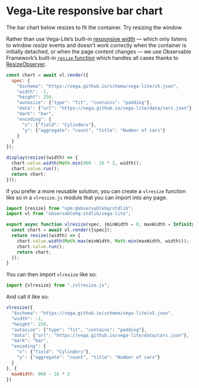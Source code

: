 # Vega-Lite responsive bar chart

The bar chart below resizes to fit the container. Try resizing the window.

Rather than use Vega-Lite’s built-in [responsive width](https://vega.github.io/vega-lite/docs/size.html#specifying-responsive-width-and-height) — which only listens to window _resize_ events and doesn’t work correctly when the container is initially detached, or when the page content changes — we use Observable Framework’s built-in [`resize` function](https://observablehq.com/framework/javascript#responsive-display) which handles all cases thanks to [ResizeObserver](https://developer.mozilla.org/en-US/docs/Web/API/ResizeObserver).

```js echo
const chart = await vl.render({
  spec: {
    "$schema": "https://vega.github.io/schema/vega-lite/v5.json",
    "width": -1,
    "height": 250,
    "autosize": {"type": "fit", "contains": "padding"},
    "data": {"url": "https://vega.github.io/vega-lite/data/cars.json"},
    "mark": "bar",
    "encoding": {
      "x": {"field": "Cylinders"},
      "y": {"aggregate": "count", "title": "Number of cars"}
    }
  }
});

display(resize((width) => {
  chart.value.width(Math.min(960 - 16 * 2, width));
  chart.value.run();
  return chart;
}));
```

If you prefer a more reusable solution, you can create a `vlresize` function like so in a `vlresize.js` module that you can import into any page.

```js run=false
import {resize} from "npm:@observablehq/stdlib";
import vl from "observablehq:stdlib/vega-lite";

export async function vlresize(spec, {minWidth = 0, maxWidth = Infinity} = {}) {
  const chart = await vl.render({spec});
  return resize((width) => {
    chart.value.width(Math.max(minWidth, Math.min(maxWidth, width)));
    chart.value.run();
    return chart;
  });
}
```

You can then import `vlresize` like so:

```js echo
import {vlresize} from "./vlresize.js";
```

And call it like so:

```js echo
vlresize({
  "$schema": "https://vega.github.io/schema/vega-lite/v5.json",
  "width": -1,
  "height": 250,
  "autosize": {"type": "fit", "contains": "padding"},
  "data": {"url": "https://vega.github.io/vega-lite/data/cars.json"},
  "mark": "bar",
  "encoding": {
    "x": {"field": "Cylinders"},
    "y": {"aggregate": "count", "title": "Number of cars"}
  }
}, {
  maxWidth: 960 - 16 * 2
})
```
